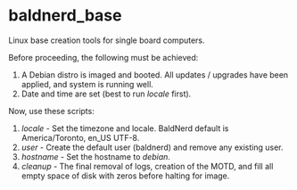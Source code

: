 # baldnerd_base
Linux base creation tools for single board computers.

Before proceeding, the following must be achieved:

1) A Debian distro is imaged and booted. All updates / upgrades have been applied, and system is running well.
2) Date and time are set (best to run *locale* first).

Now, use these scripts:

1) *locale* - Set the timezone and locale. BaldNerd default is America/Toronto, en_US UTF-8.
2) *user* - Create the default user (baldnerd) and remove any existing user.
3) *hostname* - Set the hostname to *debian*.
4) *cleanup* - The final removal of logs, creation of the MOTD, and fill all empty space of disk with zeros before halting for image.
